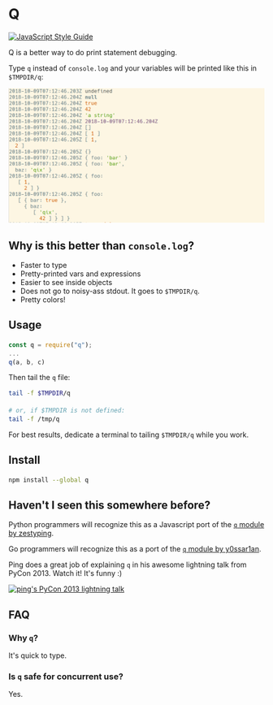 # Q

[![JavaScript Style Guide](https://img.shields.io/badge/code_style-standard-brightgreen.svg)](https://standardjs.com)

Q is a better way to do print statement debugging.

Type `q` instead of `console.log` and your variables will be printed like this in `$TMPDIR/q`:

![output sample](output_sample.png)

## Why is this better than `console.log`?

* Faster to type
* Pretty-printed vars and expressions
* Easier to see inside objects
* Does not go to noisy-ass stdout. It goes to `$TMPDIR/q`.
* Pretty colors!

## Usage

```js
const q = require("q");
...
q(a, b, c)
```

Then tail the `q` file:

```bash
tail -f $TMPDIR/q

# or, if $TMPDIR is not defined:
tail -f /tmp/q
```

For best results, dedicate a terminal to tailing `$TMPDIR/q` while you work.

## Install

```sh
npm install --global q
```

## Haven't I seen this somewhere before?

Python programmers will recognize this as a Javascript port of the [`q` module by zestyping](https://github.com/zestyping/q).

Go programmers will recognize this as a port of the [`q` module by y0ssar1an](https://github.com/y0ssar1an/q).

Ping does a great job of explaining `q` in his awesome lightning talk from PyCon 2013. Watch it! It's funny :)

[![ping's PyCon 2013 lightning talk](https://img.youtube.com/vi/OL3De8BAhME/0.jpg)](https://youtu.be/OL3De8BAhME?t=25m14s)

## FAQ

### Why `q`?

It's quick to type.

### Is `q` safe for concurrent use?

Yes.
